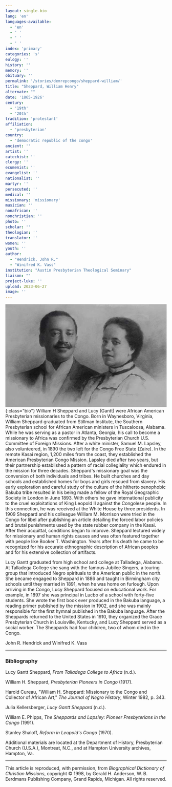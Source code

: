 ```yaml
---
layout: single-bio
lang: 'en'
languages-available:
  - 'en'
  - ' '
  - ' '
  - ' '
index: 'primary'
categories: 's'
eulogy: ''
history: ''
memory: ''
obituary: ''
permalink: '/stories/demrepcongo/sheppard-william/'
title: "Sheppard, William Henry"
alternate: ""
date: '1865-1926'
century:
  - '19th'
  - '20th'
tradition: 'protestant'
affiliation:
  - 'presbyterian'
country:
  - 'democratic republic of the congo'
ancient: ''
artist: ''
catechist: ''
clergy: ''
ecumenist: ''
evangelist: ''
nationalist: ''
martyr: ''
persecuted: ''
medical: ''
missionary: 'missionary'
musician: ''
nonafrican: ''
nonchristian: ''
photo: ''
scholar: ''
theologian: ''
translator: ''
women: ''
youth: ''
author:
  - "Hendrick, John R."
  - "Winifred K. Vass"
institution: "Austin Presbyterian Theological Seminary"
liaison: ""
project-luke: ''
upload: 2023-06-27
image: ''
---
```


![William Henry Sheppard](/images/bio-pics/demrepcongo/sheppard-william/sheppard-william.jpg){:class="bio"}
William H Sheppard and Lucy (Gantt) were African American Presbyterian missionaries to the Congo. Born in Waynesboro, Virginia, William Sheppard graduated from Stillman Institute, the Southern Presbyterian school for African American ministers in Tuscaloosa, Alabama. While he was serving as a pastor in Atlanta, Georgia, his call to become a missionary to Africa was confirmed by the Presbyterian Church U.S. Committee of Foreign Missions. After a white minister, Samuel M. Lapsley, also volunteered, in 1890 the two left for the Congo Free State (Zaire). In the remote Kasai region, 1,200 miles from the coast, they established the American Presbyterian Congo Mission. Lapsley died after two years, but their partnership established a pattern of racial collegiality which endured in the mission for three decades. Sheppard's missionary goal was the conversion of both individuals and tribes. He built churches and day schools and established homes for boys and girls rescued from slavery. His early exploration and careful study of the culture of the hitherto xenophobic Bakuba tribe resulted in his being made a fellow of the Royal Geographic Society in London in June 1893. With others he gave international publicity to the cruel exploitations of King Leopold II against the Congolese people. In this connection, he was received at the White House by three presidents. In 1909 Sheppard and his colleague William M. Morrison were tried in the Congo for libel after publishing an article detailing the forced labor policies and brutal punishments used by the state rubber company in the Kasai. After their acquittal, conditions began to improve. Sheppard lectured widely for missionary and human rights causes and was often featured together with people like Booker T. Washington. Years after his death he came to be recognized for his accurate ethnographic description of African peoples and for his extensive collection of artifacts.

Lucy Gantt graduated from high school and college at Talladega, Alabama. At Talladega College she sang with the famous Jubilee Singers, a touring group that introduced Negro spirituals to the American public in the north. She became engaged to Sheppard in 1886 and taught in Birmingham city schools until they married in 1891, when he was home on furlough. Upon arriving in the Congo, Lucy Sheppard focused on educational work. For example, in 1897 she was principal in Lucbo of a school with forty-five students. She wrote the first book ever produced in the Bakuba language, a reading primer published by the mission in 1902, and she was mainly responsible for the first hymnal published in the Bakuba language. After the Sheppards returned to the United States in 1910, they organized the Grace Presbyterian Church in Louisville, Kentucky, and Lucy Sheppard served as a social worker. The Sheppards had four children, two of whom died in the Congo.

John R. Hendrick and Winifred K. Vass

---
### Bibliography
Lucy Gantt Sheppard, *From Talladega College to Africa* (n.d.).

William H. Sheppard, *Presbyterian Pioneers in Congo* (1917).

Harold Cureau, "William H. Sheppard: Missionary to the Congo and Collector of African Art," *The Journal of Negro History*, Winter 1982, p. 343.

Julia Kellersberger, *Lucy Gantt Sheppard* (n.d.).

William E. Phipps, *The Sheppards and Lapsley: Pioneer Presbyterians in the Congo* (1991).

Stanley Shaloff, *Reform in Leopold's Congo* (1970).

Additional materials are located at the Department of History, Presbyterian Church (U.S.A.), Montreat, N.C., and at Hampton University archives, Hampton, Va.

---

This article is reproduced, with permission, from *Biographical Dictionary of Christian Missions*, copyright © 1998, by Gerald H. Anderson, W. B. Eerdmans Publishing Company, Grand Rapids, Michigan. All rights reserved.
